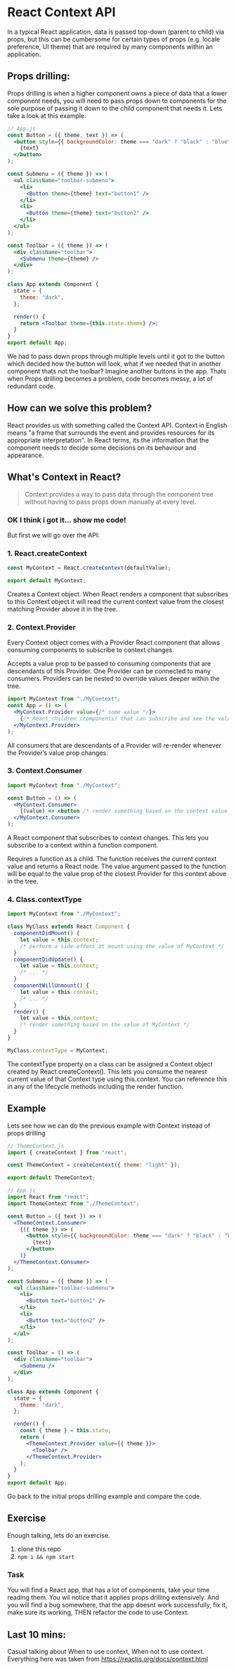 # React Context API

In a typical React application, data is passed top-down (parent to child) via props, but this can be cumbersome for certain types of props (e.g. locale preference, UI theme) that are required by many components within an application.

## Props drilling:

Props drilling is when a higher component owns a piece of data that a lower component needs, you will need to pass props down to components for the sole purpose of passing it down to the child component that needs it.
Lets take a look at this example:

```jsx
// App.js
const Button = ({ theme, text }) => (
  <button style={{ backgroundColor: theme === "dark" ? "black" : "blue" }}>
    {text}
  </button>
);

const Submenu = ({ theme }) => (
  <ul className="toolbar-submenu">
    <li>
      <Button theme={theme} text="button1" />
    </li>
    <li>
      <Button theme={theme} text="button2" />
    </li>
  </ul>
);

const Toolbar = ({ theme }) => (
  <div className="toolbar">
    <Submenu theme={theme} />
  </div>
);

class App extends Component {
  state = {
    theme: "dark",
  };

  render() {
    return <Toolbar theme={this.state.theme} />;
  }
}
export default App;
```

We had to pass down props through multiple levels until it got to the button which decided how the button will look, what if we needed that in another component thats not the toolbar?
Imagine another buttons in the app.
Thats when Props drilling becomes a problem, code becomes messy, a lot of redundant code.

## How can we solve this problem?

React provides us with something called the Context API.
Context in English means "a frame that surrounds the event and provides resources for its appropriate interpretation".
In React terms, its the information that the component needs to decide some decisions on its behaviour and appearance.

## What's Context in React?

> Context provides a way to pass data through the component tree without having to pass props down manually at every level.

### OK I think i got it... show me code!

But first we will go over the API:

### 1. React.createContext

```jsx
const MyContext = React.createContext(defaultValue);

export default MyContext;
```

Creates a Context object. When React renders a component that subscribes to this Context object it will read the current context value from the closest matching Provider above it in the tree.

### 2. Context.Provider

Every Context object comes with a Provider React component that allows consuming components to subscribe to context changes.

Accepts a value prop to be passed to consuming components that are descendants of this Provider. One Provider can be connected to many consumers. Providers can be nested to override values deeper within the tree.

```jsx
import MyContext from "./MyContext";
const App = () => (
  <MyContext.Provider value={/* some value */}>
    {/* React children (components) that can subscribe and see the value passed above */}
  </MyContext.Provider>
);
```

All consumers that are descendants of a Provider will re-render whenever the Provider’s value prop changes.

### 3. Context.Consumer

```jsx
import MyContext from "./MyContext";

const Button = () => (
  <MyContext.Consumer>
    {(value) => <button /* render something based on the context value */ />}
  </MyContext.Consumer>
);
```

A React component that subscribes to context changes. This lets you subscribe to a context within a function component.

Requires a function as a child. The function receives the current context value and returns a React node. The value argument passed to the function will be equal to the value prop of the closest Provider for this context above in the tree.

### 4. Class.contextType

```jsx
import MyContext from "./MyContext";

class MyClass extends React.Component {
  componentDidMount() {
    let value = this.context;
    /* perform a side-effect at mount using the value of MyContext */
  }
  componentDidUpdate() {
    let value = this.context;
    /* ... */
  }
  componentWillUnmount() {
    let value = this.context;
    /* ... */
  }
  render() {
    let value = this.context;
    /* render something based on the value of MyContext */
  }
}

MyClass.contextType = MyContext;
```

The contextType property on a class can be assigned a Context object created by React.createContext(). This lets you consume the nearest current value of that Context type using this.context. You can reference this in any of the lifecycle methods including the render function.

## Example

Lets see how we can do the previous example with Context instead of props drilling

```jsx
// ThemeContext.js
import { createContext } from "react";

const ThemeContext = createContext({ theme: "light" });

export default ThemeContext;
```

```jsx
// App.js
import React from "react";
import ThemeContext from "./ThemeContext";

const Button = ({ text }) => (
  <ThemeContext.Consumer>
    {({ theme }) => (
      <button style={{ backgroundColor: theme === "dark" ? "black" : "blue" }}>
        {text}
      </button>
    )}
  </ThemeContext.Consumer>
);

const Submenu = ({ theme }) => (
  <ul className="toolbar-submenu">
    <li>
      <Button text="button1" />
    </li>
    <li>
      <Button text="button2" />
    </li>
  </ul>
);

const Toolbar = () => (
  <div className="toolbar">
    <Submenu />
  </div>
);

class App extends Component {
  state = {
    theme: "dark",
  };

  render() {
    const { theme } = this.state;
    return (
      <ThemeContext.Provider value={{ theme }}>
        <Toolbar />
      </ThemeContext.Provider>
    );
  }
}
export default App;
```

Go back to the initial props drilling example and compare the code.

## Exercise

Enough talking, lets do an exercise.

1. clone this repo
2. `npm i && npm start`

### Task

You will find a React app, that has a lot of components, take your time reading them.
You wil notice that it applies props drilling extensively.
And you will find a bug somewhere, that the app doesnt work successfully, fix it, make sure its working, THEN refactor the code to use Context.

## Last 10 mins:

Casual talking about When to use context, When not to use context.
<br />
Everything here was taken from https://reactjs.org/docs/context.html
